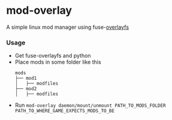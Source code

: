 # mod-overlay
A simple linux mod manager using fuse-[overlayfs](https://docs.kernel.org/filesystems/overlayfs.html)

### Usage
- Get fuse-overlayfs and python
- Place mods in some folder like this
    ```
    mods
    ├── mod1
    │   ├── modfiles
    ├── mod2
    │   ├── modfiles
    ```
- Run `mod-overlay daemon/mount/unmount PATH_TO_MODS_FOLDER PATH_TO_WHERE_GAME_EXPECTS_MODS_TO_BE`
